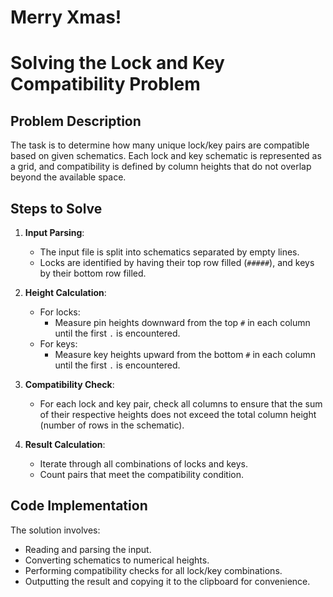 # Merry Xmas!

# Solving the Lock and Key Compatibility Problem

## Problem Description
The task is to determine how many unique lock/key pairs are compatible based on given schematics. Each lock and key schematic is represented as a grid, and compatibility is defined by column heights that do not overlap beyond the available space.

## Steps to Solve

1. **Input Parsing**:
    - The input file is split into schematics separated by empty lines.
    - Locks are identified by having their top row filled (`#####`), and keys by their bottom row filled.

2. **Height Calculation**:
    - For locks:
        - Measure pin heights downward from the top `#` in each column until the first `.` is encountered.
    - For keys:
        - Measure key heights upward from the bottom `#` in each column until the first `.` is encountered.

3. **Compatibility Check**:
    - For each lock and key pair, check all columns to ensure that the sum of their respective heights does not exceed the total column height (number of rows in the schematic).

4. **Result Calculation**:
    - Iterate through all combinations of locks and keys.
    - Count pairs that meet the compatibility condition.

## Code Implementation
The solution involves:
- Reading and parsing the input.
- Converting schematics to numerical heights.
- Performing compatibility checks for all lock/key combinations.
- Outputting the result and copying it to the clipboard for convenience.
